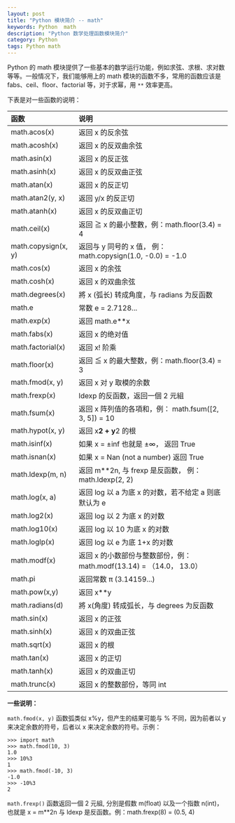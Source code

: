 ```yaml
---
layout: post
title: "Python 模块简介 -- math"
keywords: Python  math
description: "Python 数学处理函数模块简介"
category: Python
tags: Python math
---
```


Python 的 math 模块提供了一些基本的数学运行功能，例如求弦、求根、求对数等等。一般情况下，我们能够用上的 math 模块的函数不多，常用的函数应该是 fabs、ceil、floor、factorial 等，对于求幂，用 `**` 效率更高。

下表是对一些函数的说明：

| 函数 | 说明 |
|:---|:---|
| math.acos(x)   | 返回 x 的反余弦 |
| math.acosh(x)  | 返回 x 的反双曲余弦 |
| math.asin(x)   | 返回 x 的反正弦 |
| math.asinh(x)  | 返回 x 的反双曲正弦 |
| math.atan(x)   | 返回 x 的反正切 |
| math.atan2(y, x)  | 返回 y/x 的反正切 |
| math.atanh(x)  | 返回 x 的反双曲正切 |
| math.ceil(x)   | 返回 ≧ x 的最小整數，例：math.floor(3.4) = 4 |
| math.copysign(x, y)  | 返回与 y 同号的 x 值， 例：math.copysign(1.0, -0.0) = -1.0 |
| math.cos(x)    | 返回 x 的余弦 |
| math.cosh(x)   | 返回 x 的双曲余弦 |
| math.degrees(x)  | 將 x (弧长) 转成角度，与 radians 为反函数 |
| math.e         | 常数 e = 2.7128... |
| math.exp(x)    | 返回 math.e**x |
| math.fabs(x)   | 返回 x 的绝对值 |
| math.factorial(x)  | 返回 x! 阶乘 |
| math.floor(x)  | 返回 ≦ x 的最大整数，例：math.floor(3.4) = 3 |
| math.fmod(x, y)  | 返回 x 对 y 取模的余数 |
| math.frexp(x)  | ldexp 的反函数，返回一個 2 元組 |
| math.fsum(x)   | 返回 x 阵列值的各項和，例： math.fsum([2, 3, 5]) = 10 |
| math.hypot(x, y)  | 返回 x**2 + y**2 的根 |
| math.isinf(x)  | 如果 x = ±inf 也就是 ±∞， 返回 True |
| math.isnan(x)  | 如果 x = Nan (not a number) 返回 True |
| math.ldexp(m, n)  | 返回 m**2n, 与 frexp 是反函数， 例：math.ldexp(2, 2) |
| math.log(x, a) | 返回 log 以 a 为底 x 的对数，若不给定 a 则底默认为 e |
| math.log2(x)   | 返回 log 以 2 为底 x 的对数 |
| math.log10(x)  | 返回 log 以 10 为底 x 的对数 |
| math.loglp(x)  | 返回 log 以 e 为底 1+x 的对数 |
| math.modf(x)   | 返回 x 的小数部份与整数部份，例：math.modf(13.14) = （14.0， 13.0） |
| math.pi        | 返回常数 π (3.14159...) |
| math.pow(x,y)  | 返回 x**y |
| math.radians(d)  | 將 x(角度) 转成弧长，与 degrees 为反函数 |
| math.sin(x)    | 返回 x 的正弦 |
| math.sinh(x)   | 返回 x 的双曲正弦 |
| math.sqrt(x)   | 返回 x 的根 |
| math.tan(x)    | 返回 x 的正切 |
| math.tanh(x)   | 返回 x 的双曲正切 |
| math.trunc(x)  | 返回 x 的整数部份，等同 int |

**一些说明：**

`math.fmod(x, y)` 函数弧类似 x%y，但产生的结果可能与 % 不同，因为前者以 y 来决定余数的符号，后者以 x 来决定余数的符号。示例：

```
>>> import math
>>> math.fmod(10, 3)
1.0
>>> 10%3
1
>>> math.fmod(-10, 3)
-1.0
>>> -10%3
2
```

`math.frexp()` 函数返回一個 2 元組, 分別是假数 m(float) 以及一个指数 n(int)，也就是 x = m**2n 与 ldexp 是反函数。例：math.frexp(8) = (0.5, 4)
